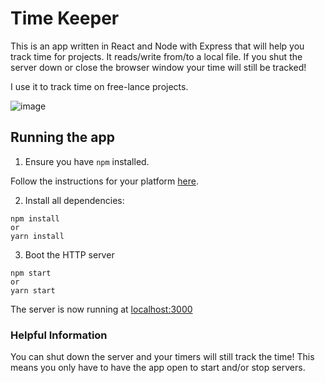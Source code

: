# Time Keeper

This is an app written in React and Node with Express that will help you track time for projects. It reads/write from/to
a local file. If you shut the server down or close the browser window your time will still be tracked!

I use it to track time on free-lance projects.

![image](https://user-images.githubusercontent.com/32582369/39540807-c910b7ac-4e11-11e8-85ce-57e6fbb33617.png)

## Running the app

1. Ensure you have `npm` installed.

Follow the instructions for your platform [here](https://github.com/npm/npm).

2. Install all dependencies:

````
npm install
or
yarn install
````

3. Boot the HTTP server

````
npm start
or
yarn start
````

The server is now running at [localhost:3000](localhost:3000)

### Helpful Information
You can shut down the server and your timers will still track the time! This means you only have to have the app open to
start and/or stop servers.
